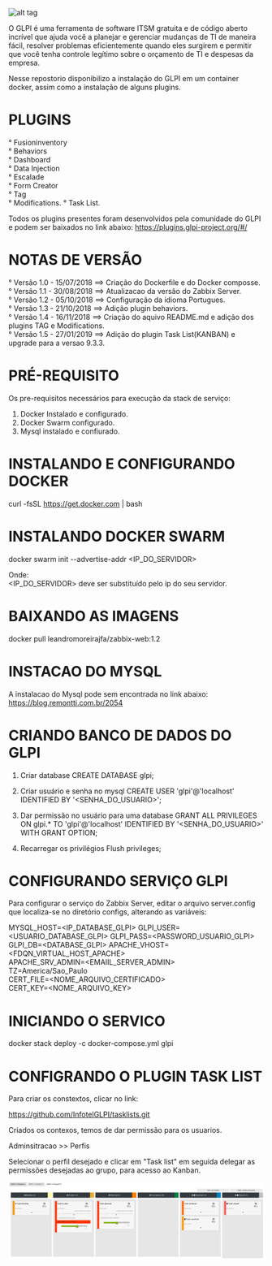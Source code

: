 ![alt tag](https://glpi-project.org/wp-content/uploads/2017/03/logo-glpi-bleu-1.png)

O GLPI é uma ferramenta de software ITSM gratuita e de código aberto incrível que ajuda você a planejar e gerenciar mudanças de TI de maneira fácil, resolver problemas eficientemente quando eles surgirem e permitir que você tenha controle legítimo sobre o orçamento de TI e despesas da empresa.

Nesse repostorio disponibilizo a instalação do GLPI em um container docker, assim como a instalação de alguns plugins.

# PLUGINS
 ° Fusioninventory\
 ° Behaviors\
 ° Dashboard\
 ° Data Injection\
 ° Escalade\
 ° Form Creator\
 ° Tag\
 ° Modifications.
 ° Task List.

Todos os plugins presentes foram desenvolvidos pela comunidade do GLPI e podem ser baixados no link abaixo:
  https://plugins.glpi-project.org/#/ 

# NOTAS DE VERSÃO
 ° Versão 1.0 - 15/07/2018 ==> Criação do Dockerfile e do Docker composse.\
 ° Versão 1.1 - 30/08/2018 ==> Atualizacao da versão do Zabbix Server.\
 ° Versão 1.2 - 05/10/2018 ==> Configuração da idioma Portugues.\
 ° Versão 1.3 - 21/10/2018 ==> Adição plugin behaviors.\
 ° Versão 1.4 - 16/11/2018 ==> Criação do aquivo README.md e adição dos plugins TAG e Modifications.\
 ° Versão 1.5 - 27/01/2019 ==> Adição do plugin Task List(KANBAN) e upgrade para a versao 9.3.3.

# PRÉ-REQUISITO
Os pre-requisitos necessários para execução da stack de serviço:
 1) Docker Instalado e configurado.
 2) Docker Swarm configurado.
 3) Mysql instalado e confiurado.

# INSTALANDO E CONFIGURANDO DOCKER
 curl -fsSL https://get.docker.com | bash

# INSTALANDO DOCKER SWARM
 docker swarm init --advertise-addr  <IP_DO_SERVIDOR>

 Onde:\
 <IP_DO_SERVIDOR> deve ser substituído pelo ip do seu servidor.

# BAIXANDO AS IMAGENS
 docker pull leandromoreirajfa/zabbix-web:1.2
                                                 
# INSTACAO DO MYSQL
  A instalacao do Mysql pode sem encontrada no link abaixo:
  https://blog.remontti.com.br/2054

# CRIANDO BANCO DE DADOS DO GLPI
  1) Criar database
     CREATE DATABASE glpi;
		
  2) Criar usuário e senha no mysql
     CREATE USER 'glpi'@'localhost' IDENTIFIED BY '<SENHA_DO_USUARIO>';
	
  3) Dar permissão no usuário para uma database
     GRANT ALL PRIVILEGES ON glpi.* TO 'glpi'@'localhost' IDENTIFIED BY '<SENHA_DO_USUARIO>' WITH GRANT OPTION;
	
  4) Recarregar os privilégios
     Flush privileges;

# CONFIGURANDO SERVIÇO GLPI
Para configurar o serviço do Zabbix Server, editar o arquivo server.config que localiza-se no diretório configs, alterando as variáveis:

MYSQL_HOST=<IP_DATABASE_GLPI>
GLPI_USER=<USUARIO_DATABASE_GLPI>
GLPI_PASS=<PASSWORD_USUARIO_GLPI>
GLPI_DB=<DATABASE_GLPI>
APACHE_VHOST=<FDQN_VIRTUAL_HOST_APACHE>\
APACHE_SRV_ADMIN=<EMAIIL_SERVER_ADMIN>\
TZ=America/Sao_Paulo\
CERT_FILE=<NOME_ARQUIVO_CERTIFICADO>\
CERT_KEY=<NOME_ARQUIVO_KEY>

# INICIANDO O SERVICO
 docker stack deploy -c docker-compose.yml glpi

# CONFIGRANDO O PLUGIN TASK LIST
Para criar os constextos, clicar no link:

https://github.com/InfotelGLPI/tasklists.git

Criados os contexos, temos de dar permissão para os usuarios.

Adminsitracao >> Perfis

Selecionar o perfil desejado e clicar em "Task list" em seguida delegar as permissões desejadas ao grupo, para acesso ao Kanban.  

![Plugin tasklists](https://raw.githubusercontent.com/InfotelGLPI/tasklists/master/screenshots/kanban.png "Plugin tasklists")
